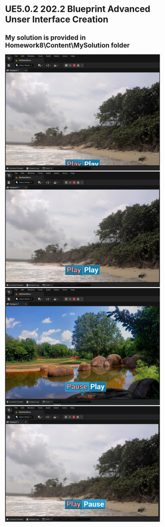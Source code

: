 # UE5.0.2 202.2 Blueprint Advanced Unser Interface Creation

## My solution is provided in Homework8\Content\MySolution folder
![](MySolution_1.jpg)
![](MySolution_2.jpg)
![](MySolution_3.jpg)
![](MySolution_4.jpg)